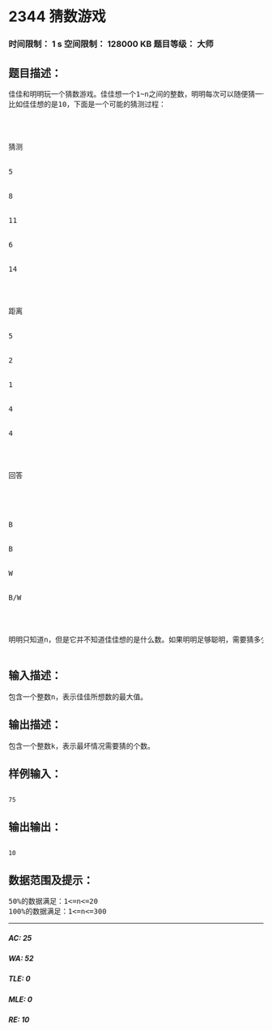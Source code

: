 # 2344 猜数游戏   
### 时间限制： 1 s     空间限制： 128000 KB     题目等级： 大师  
## 题目描述：  

<pre>
佳佳和明明玩一个猜数游戏。佳佳想一个1~n之间的整数，明明每次可以随便猜一个数。从第二次猜测起，佳佳告诉明明本次猜测的数和上次猜测的数相比哪个更接近。B表示本次猜测的数更接近，W表示上次猜测的数更接近。如果两次猜测的接近程度一样，则既可回答B也可回答W。
比如佳佳想的是10，下面是一个可能的猜测过程：




猜测


5


8


11


6


14




距离


5


2


1


4


4




回答


 


B


B


W


B/W




明明只知道n，但是它并不知道佳佳想的是什么数。如果明明足够聪明，需要猜多少次才能保证猜到呢？
 
</pre>
  
  
## 输入描述：  

<pre>
包含一个整数n，表示佳佳所想数的最大值。
</pre>
  
  
## 输出描述：  

<pre>
包含一个整数k，表示最坏情况需要猜的个数。
</pre>
  
  
## 样例输入：  

<pre><code>
75
</code></pre>
  
  
## 输出输出：  

<pre><code>
10
</code></pre>
  
  
## 数据范围及提示：  

<pre>
50%的数据满足：1<=n<=20
100%的数据满足：1<=n<=300
</pre>
  
  
***  

##### AC: 25  
##### WA: 52  
##### TLE: 0  
##### MLE: 0  
##### RE: 10  
